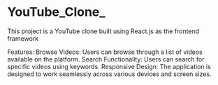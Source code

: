 # YouTube_Clone_
This project is a YouTube clone built using React.js as the frontend framework

Features:
Browse Videos: Users can browse through a list of videos available on the platform.
Search Functionality: Users can search for specific videos using keywords.
Responsive Design: The application is designed to work seamlessly across various devices and screen sizes.
